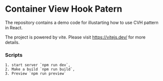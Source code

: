 # Container View Hook Patern
The repository contains a demo code for illustarting how to use CVH pattern in React.

The project is powered by vite. Please visit https://vitejs.dev/ for more details. 
### Scripts
    1. start server `npm run dev`,
    2. Make a build `npm run build`,
    3. Preview `npm run preview`